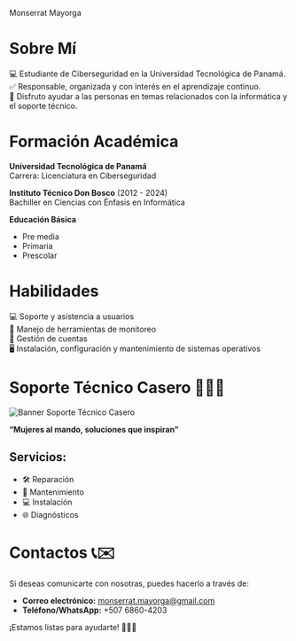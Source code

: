 Monserrat Mayorga 
# Sobre Mí
:computer: Estudiante de Ciberseguridad en la Universidad Tecnológica de Panamá.  
:white_check_mark: Responsable, organizada y con interés en el aprendizaje continuo.  
:handshake: Disfruto ayudar a las personas en temas relacionados con la informática y el soporte técnico.

# Formación Académica

**Universidad Tecnológica de Panamá**  
Carrera: Licenciatura en Ciberseguridad  

**Instituto Técnico Don Bosco** (2012 - 2024)  
Bachiller en Ciencias con Énfasis en Informática  

**Educación Básica**  
- Pre media 
- Primaria  
- Prescolar

# Habilidades
:computer: Soporte y asistencia a usuarios  
:wrench: Manejo de herramientas de monitoreo  
:bust_in_silhouette: Gestión de cuentas  
:desktop_computer: Instalación, configuración y mantenimiento de sistemas operativos

# Soporte Técnico Casero 💪👩‍💻

![Banner Soporte Técnico Casero](./ruta/a/tu/imagen.png)

**“Mujeres al mando, soluciones que inspiran”**

## Servicios:
- 🛠️ Reparación
- 🧹 Mantenimiento
- 💻 Instalación
- 🌐 Diagnósticos

# Contactos 📞✉️

Si deseas comunicarte con nosotras, puedes hacerlo a través de:

- **Correo electrónico:** monserrat.mayorga@gmail.com  
- **Teléfono/WhatsApp:** +507 6860-4203

¡Estamos listas para ayudarte! 👩‍💻💪




